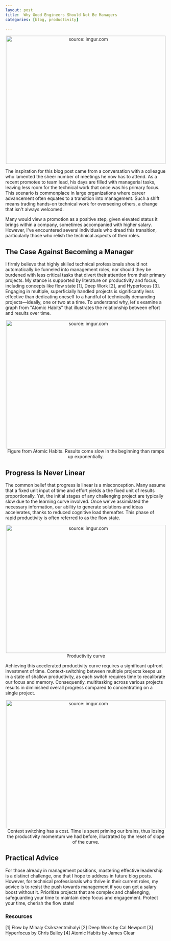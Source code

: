 ```yaml
---
layout: post
title:  Why Good Engineers Should Not Be Managers
categories: [blog, productivity]

---
```


<div style="text-align: center;">
    <a href="https://i.imgur.com/pZEXDpQ.png"><img src="https://i.imgur.com/pZEXDpQ.png" title="source: imgur.com" width="500" height="400"/></a>
    <figcaption>
    </figcaption>
</div>

The inspiration for this blog post came from a conversation with a colleague who lamented the sheer number of meetings he now has to attend. As a recent promotee to team lead, his days are filled with managerial tasks, leaving less room for the technical work that once was his primary focus. This scenario is commonplace in large organizations where career advancement often equates to a transition into management. Such a shift means trading hands-on technical work for overseeing others, a change that isn't always welcomed.

Many would view a promotion as a positive step, given elevated status it brings within a company, sometimes accompanied with higher salary. However, I've encountered several individuals who dread this transition, particularly those who relish the technical aspects of their roles.

## The Case Against Becoming a Manager

I firmly believe that highly skilled technical professionals should not automatically be funneled into management roles, nor should they be burdened with less critical tasks that divert their attention from their primary projects. My stance is supported by literature on productivity and focus, including concepts like flow state [1], Deep Work [2], and Hyperfocus [3]. Engaging in multiple, superficially handled projects is significantly less effective than dedicating oneself to a handful of technically demanding projects—ideally, one or two at a time. To understand why, let's examine a graph from "Atomic Habits" that illustrates the relationship between effort and results over time.

<!-- ![AtomicHabits_figure](https://duddhawork.com/wp-content/uploads/image-26.png) -->
<div style="text-align: center;">
    <a href="https://duddhawork.com/wp-content/uploads/image-26.png"><img src="https://duddhawork.com/wp-content/uploads/image-26.png" title="source: imgur.com" width="500" height="400"/></a>
    <figcaption>
    Figure from Atomic Habits. Results come slow in the beginning than ramps up exponentially.
    </figcaption>
</div>

## Progress Is Never Linear

The common belief that progress is linear is a misconception. Many assume that a fixed unit input of time and effort yields a the fixed unit of results proportionally. Yet, the initial stages of any challenging project are typically slow due to the learning curve involved. Once we've assimilated the necessary information, our ability to generate solutions and ideas accelerates, thanks to reduced cognitive load thereafter. This phase of rapid productivity is often referred to as the flow state.

<!-- ![Productivity_slope](https://i.imgur.com/QBLTOcd.png) -->
<div style="text-align: center;">
    <a href="https://imgur.com/QBLTOcd"><img src="https://i.imgur.com/QBLTOcd.png" title="source: imgur.com" width="500" height="400"/></a>
    <figcaption>Productivity curve</figcaption>
</div>

Achieving this accelerated productivity curve requires a significant upfront investment of time. Context-switching between multiple projects keeps us in a state of shallow productivity, as each switch requires time to recalibrate our focus and memory. Consequently, multitasking across various projects results in diminished overall progress compared to concentrating on a single project.

<!-- ![Context_switching](https://i.imgur.com/SC8njLK.png) -->
<div style="text-align: center;">
    <a href="https://imgur.com/SC8njLK"><img src="https://i.imgur.com/SC8njLK.png" title="source: imgur.com" width="500" height="400"/></a>
    <figcaption>Context switching has a cost. Time is spent priming our brains, thus losing the productivity momentum we had before, illustrated by the reset of slope of the curve.</figcaption>
</div>

## Practical Advice

For those already in management positions, mastering effective leadership is a distinct challenge, one that I hope to address in future blog posts. However, for technical professionals who thrive in their current roles, my advice is to resist the push towards management if you can get a salary boost without it. Prioritize projects that are complex and challenging, safeguarding your time to maintain deep focus and engagement. Protect your time, cherish the flow state!

### Resources
[1] Flow by Mihaly Csikszentmihalyi
[2] Deep Work by Cal Newport
[3] Hyperfocus by Chris Bailey
[4] Atomic Habits by James Clear
